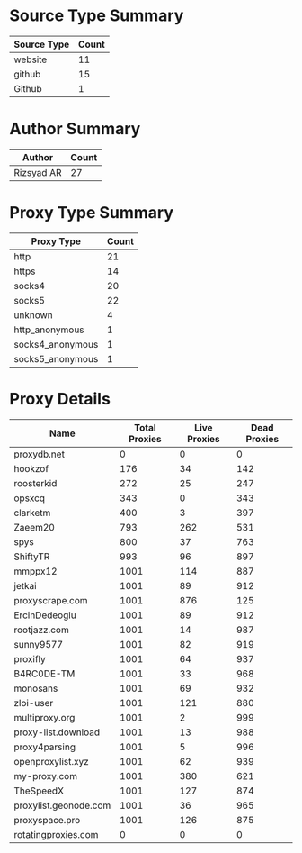 # Source Type Summary

| Source Type | Count |
|-------------|-------|
| website | 11 |
| github | 15 |
| Github | 1 |


# Author Summary

| Author | Count |
|--------|-------|
| Rizsyad AR | 27 |


# Proxy Type Summary

| Proxy Type | Count |
|------------|-------|
| http | 21 |
| https | 14 |
| socks4 | 20 |
| socks5 | 22 |
| unknown | 4 |
| http_anonymous | 1 |
| socks4_anonymous | 1 |
| socks5_anonymous | 1 |


# Proxy Details

| Name | Total Proxies | Live Proxies | Dead Proxies |
|------|---------------|--------------|---------------|
| proxydb.net | 0 | 0 | 0 |
| hookzof | 176 | 34 | 142 |
| roosterkid | 272 | 25 | 247 |
| opsxcq | 343 | 0 | 343 |
| clarketm | 400 | 3 | 397 |
| Zaeem20 | 793 | 262 | 531 |
| spys | 800 | 37 | 763 |
| ShiftyTR | 993 | 96 | 897 |
| mmppx12 | 1001 | 114 | 887 |
| jetkai | 1001 | 89 | 912 |
| proxyscrape.com | 1001 | 876 | 125 |
| ErcinDedeoglu | 1001 | 89 | 912 |
| rootjazz.com | 1001 | 14 | 987 |
| sunny9577 | 1001 | 82 | 919 |
| proxifly | 1001 | 64 | 937 |
| B4RC0DE-TM | 1001 | 33 | 968 |
| monosans | 1001 | 69 | 932 |
| zloi-user | 1001 | 121 | 880 |
| multiproxy.org | 1001 | 2 | 999 |
| proxy-list.download | 1001 | 13 | 988 |
| proxy4parsing | 1001 | 5 | 996 |
| openproxylist.xyz | 1001 | 62 | 939 |
| my-proxy.com | 1001 | 380 | 621 |
| TheSpeedX | 1001 | 127 | 874 |
| proxylist.geonode.com | 1001 | 36 | 965 |
| proxyspace.pro | 1001 | 126 | 875 |
| rotatingproxies.com | 0 | 0 | 0 |
